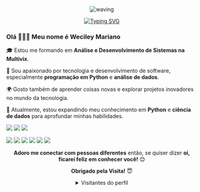 <div align="center">

 ![waving](https://capsule-render.vercel.app/api?type=waving&height=90&color=gradient)

[![Typing SVG](https://readme-typing-svg.herokuapp.com?font=Mouse+Memoirs&size=65&pause=500&color=F74C76&vCenter=true&width=600&height=70&lines=Oi,+eu+sou+Weciley+Mariano;+Bem-vindo+ao+meu+Perfil!;+Entusiasta+da+Tecnologia)](https://git.io/typing-svg)

<div align="left">

### Olá 🤗👋🏻 **Meu nome é Weciley Mariano** 

🎓 Estou me formando em **Análise e Desenvolvimento de Sistemas na Multivix**.

💼 Sou apaixonado por tecnologia e desenvolvimento de software, especialmente **programação em Python** e **análise de dados**.

🌍 Gosto também de aprender coisas novas e explorar projetos inovadores no mundo da tecnologia.

🐍 Atualmente, estou expandindo meu conhecimento em **Python** e **ciência de dados** para aprofundar minhas habilidades.

<div>
   <a href="https://www.instagram.com/wecileym/" target="_blank"><img src="https://img.shields.io/badge/-Instagram-%23E4405F?style=for-the-badge&logo=instagram&logoColor=white" target="_blank"></a>
   <a href="mailto:marianoweciley@gmail.com"><img src="https://img.shields.io/badge/-Gmail-%23333?style=for-the-badge&logo=gmail&logoColor=white" target="_blank"></a>
   <a href="https://www.linkedin.com/in/weciley-mariano-493b4a255?utm_source=share&utm_campaign=share_via&utm_content=profile&utm_medium=android_app" target="_blank"><img src="https://img.shields.io/badge/-LinkedIn-%230077B5?style=for-the-badge&logo=linkedin&logoColor=white" target="_blank"></a> 
   
   <!-- Novas badges -->
   <a href="#"><img src="https://img.shields.io/badge/-SQL-%230074A3?style=for-the-badge&logo=sqlite&logoColor=white" target="_blank"></a>
   <a href="#"><img src="https://img.shields.io/badge/-HTML-%23E34F26?style=for-the-badge&logo=html5&logoColor=white" target="_blank"></a>
   <a href="#"><img src="https://img.shields.io/badge/-CSS-%231572B6?style=for-the-badge&logo=css3&logoColor=white" target="_blank"></a>
   <a href="#"><img src="https://img.shields.io/badge/-Flet-%2325817A?style=for-the-badge" target="_blank"></a>
   <a href="#"><img src="https://img.shields.io/badge/-CustomTkinter-%23007ACC?style=for-the-badge" target="_blank"></a>
   <a href="#"><img src="https://img.shields.io/badge/-Django-%23092E20?style=for-the-badge&logo=django&logoColor=white" target="_blank"></a>
</div>
<div align="center">

**Adoro me conectar com pessoas diferentes** então, se quiser dizer **oi, ficarei feliz em conhecer você!** 😊

**Obrigado pela Visita!** 😇

<details>
<summary>Visitantes do perfil</summary>
<p align="center">:round_pushpin: Visitantes do perfil</p>
<div align="center">
    <img alt="contador de visitantes" src="https://profile-counter.glitch.me/wecileym/count.svg">
</div>
</details>